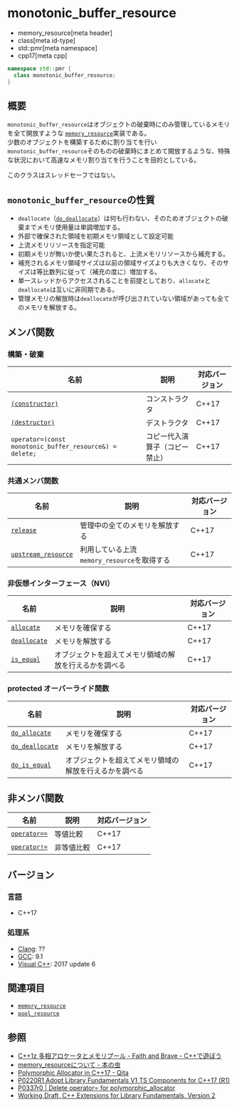 # monotonic_buffer_resource
* memory_resource[meta header]
* class[meta id-type]
* std::pmr[meta namespace]
* cpp17[meta cpp]

```cpp
namespace std::pmr {
  class monotonic_buffer_resource;
}
```


## 概要
`monotonic_buffer_resource`はオブジェクトの破棄時にのみ管理しているメモリを全て開放すような [`memory_resource`](memory_resource/memory_resource.md)実装である。  
少数のオブジェクトを構築するために割り当てを行い`monotonic_buffer_resource`そのものの破棄時にまとめて開放するような、特殊な状況において高速なメモリ割り当てを行うことを目的としている。

このクラスはスレッドセーフではない。

## `monotonic_buffer_resource`の性質

- `deallocate`（[`do_deallocate`](monotonic_buffer_resource/do_deallocate.md)）は何も行わない、そのためオブジェクトの破棄までメモリ使用量は単調増加する。
- 外部で確保された領域を初期メモリ領域として設定可能
- 上流メモリリソースを指定可能
- 初期メモリが無いか使い果たされると、上流メモリリソースから補充する。
- 補充されるメモリ領域サイズは以前の領域サイズよりも大きくなり、そのサイズは等比数列に従って（補充の度に）増加する。
- 単一スレッドからアクセスされることを前提としており、`allocate`と`deallocate`は互いに非同期である。
- 管理メモリの解放時は`deallocate`が呼び出されていない領域があっても全てのメモリを解放する。

## メンバ関数

### 構築・破棄

| 名前            | 説明           | 対応バージョン |
|-----------------|----------------|----------------|
| [`(constructor)`](monotonic_buffer_resource/op_constructor.md) | コンストラクタ | C++17 |
| [`(destructor)`](monotonic_buffer_resource/op_destructor.md)  | デストラクタ   | C++17 |
| `operator=(const monotonic_buffer_resource&) = delete;`     | コピー代入演算子（コピー禁止）     | C++17 |

### 共通メンバ関数

| 名前            | 説明           | 対応バージョン |
|-----------------|----------------|----------------|
| [`release`](monotonic_buffer_resource/release.md) | 管理中の全てのメモリを解放する | C++17 |
| [`upstream_resource`](monotonic_buffer_resource/upstream_resource.md) | 利用している上流`memory_resource`を取得する | C++17 |

### 非仮想インターフェース（NVI）

| 名前            | 説明           | 対応バージョン |
|-----------------|----------------|----------------|
| [`allocate`](memory_resource/allocate.md) | メモリを確保する | C++17 |
| [`deallocate`](memory_resource/deallocate.md) | メモリを解放する | C++17 |
| [`is_equal`](memory_resource/is_equal.md) | オブジェクトを超えてメモリ領域の解放を行えるかを調べる | C++17 |

### protected オーバーライド関数
| 名前            | 説明           | 対応バージョン |
|-----------------|----------------|----------------|
| [`do_allocate`](monotonic_buffer_resource/do_allocate.md) | メモリを確保する | C++17 |
| [`do_deallocate`](monotonic_buffer_resource/do_deallocate.md) | メモリを解放する | C++17 |
| [`do_is_equal`](monotonic_buffer_resource/do_is_equal.md) | オブジェクトを超えてメモリ領域の解放を行えるかを調べる | C++17 |

## 非メンバ関数

| 名前            | 説明           | 対応バージョン |
|-----------------|----------------|----------------|
| [`operator==`](memory_resource/op_equal.md) | 等値比較 | C++17 |
| [`operator!=`](memory_resource/op_not_equal.md) | 非等値比較 | C++17 |

## バージョン
### 言語
- C++17

### 処理系
- [Clang](/implementation.md#clang): ??
- [GCC](/implementation.md#gcc): 9.1
- [Visual C++](/implementation.md#visual_cpp): 2017 update 6

## 関連項目
- [`memory_resource`](memory_resource/memory_resource.md)
- [`pool_resource`](pool_resource.md)


## 参照
- [C++1z 多相アロケータとメモリプール - Faith and Brave - C++で遊ぼう ](https://faithandbrave.hateblo.jp/entry/2016/08/08/170454)
- [memory_resourceについて - 本の虫](https://cpplover.blogspot.com/2015/09/memoryresource.html)
- [Polymorphic Allocator in C++17 - Qita](https://qiita.com/MitsutakaTakeda/items/48980faa9498c46b15b2)
- [P0220R1 Adopt Library Fundamentals V1 TS Components for C++17 (R1)](http://www.open-std.org/jtc1/sc22/wg21/docs/papers/2016/p0220r1.html)
- [P0337r0 | Delete operator= for polymorphic_allocator](http://www.open-std.org/jtc1/sc22/wg21/docs/papers/2016/p0337r0.html)
- [Working Draft, C++ Extensions for Library Fundamentals, Version 2](http://www.open-std.org/jtc1/sc22/wg21/docs/papers/2015/n4562.html#memory.resource.synop)